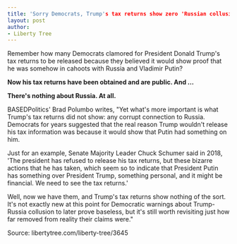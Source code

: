```yaml
---
title: 'Sorry Democrats, Trump's tax returns show zero 'Russian collusion''
layout: post
author:
- Liberty Tree
---
```


Remember how many Democrats clamored for President Donald Trump's tax returns to be released because they believed it would show proof that he was somehow in cahoots with Russia and Vladimir Putin?

**Now his tax returns have been obtained and are public. And …**

**There's nothing about Russia. At all.**

BASEDPolitics' Brad Polumbo writes, "Yet what's more important is what Trump's tax returns did not show: any corrupt connection to Russia. Democrats for years suggested that the real reason Trump wouldn't release his tax information was because it would show that Putin had something on him.

Just for an example, Senate Majority Leader Chuck Schumer said in 2018, 'The president has refused to release his tax returns, but these bizarre actions that he has taken, which seem so to indicate that President Putin has something over President Trump, something personal, and it might be financial. We need to see the tax returns.'

Well, now we have them, and Trump's tax returns show nothing of the sort. It's not exactly new at this point for Democratic warnings about Trump-Russia collusion to later prove baseless, but it's still worth revisiting just how far removed from reality their claims were."

Source: libertytree.com/liberty-tree/3645
